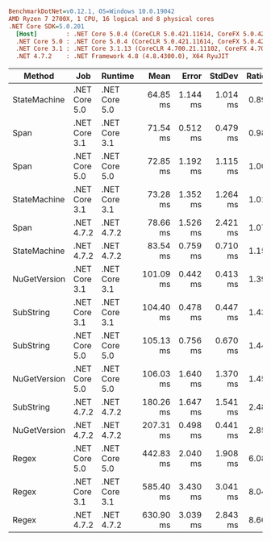 ``` ini

BenchmarkDotNet=v0.12.1, OS=Windows 10.0.19042
AMD Ryzen 7 2700X, 1 CPU, 16 logical and 8 physical cores
.NET Core SDK=5.0.201
  [Host]        : .NET Core 5.0.4 (CoreCLR 5.0.421.11614, CoreFX 5.0.421.11614), X64 RyuJIT
  .NET Core 5.0 : .NET Core 5.0.4 (CoreCLR 5.0.421.11614, CoreFX 5.0.421.11614), X64 RyuJIT
  .NET Core 3.1 : .NET Core 3.1.13 (CoreCLR 4.700.21.11102, CoreFX 4.700.21.11602), X64 RyuJIT
  .NET 4.7.2    : .NET Framework 4.8 (4.8.4300.0), X64 RyuJIT


```
|       Method |           Job |       Runtime |      Mean |    Error |   StdDev | Ratio | RatioSD |       Gen 0 |    Gen 1 |    Gen 2 | Allocated |
|------------- |-------------- |-------------- |----------:|---------:|---------:|------:|--------:|------------:|---------:|---------:|----------:|
| StateMachine | .NET Core 5.0 | .NET Core 5.0 |  64.85 ms | 1.144 ms | 1.014 ms |  0.89 |    0.02 |  18125.0000 | 125.0000 | 125.0000 |  74.91 MB |
|         Span | .NET Core 3.1 | .NET Core 3.1 |  71.54 ms | 0.512 ms | 0.479 ms |  0.98 |    0.02 |  11714.2857 | 142.8571 | 142.8571 |  49.79 MB |
|         Span | .NET Core 5.0 | .NET Core 5.0 |  72.85 ms | 1.192 ms | 1.115 ms |  1.00 |    0.00 |  11857.1429 | 142.8571 | 142.8571 |  49.79 MB |
| StateMachine | .NET Core 3.1 | .NET Core 3.1 |  73.28 ms | 1.352 ms | 1.264 ms |  1.01 |    0.02 |  18142.8571 | 142.8571 | 142.8571 |  74.91 MB |
|         Span |    .NET 4.7.2 |    .NET 4.7.2 |  78.66 ms | 1.526 ms | 2.421 ms |  1.07 |    0.03 |  63714.2857 | 142.8571 | 142.8571 |  50.84 MB |
| StateMachine |    .NET 4.7.2 |    .NET 4.7.2 |  83.54 ms | 0.759 ms | 0.710 ms |  1.15 |    0.02 |  97714.2857 | 142.8571 | 142.8571 |  76.28 MB |
| NuGetVersion | .NET Core 3.1 | .NET Core 3.1 | 101.09 ms | 0.442 ms | 0.413 ms |  1.39 |    0.02 |  20600.0000 |        - |        - |  85.76 MB |
|    SubString | .NET Core 3.1 | .NET Core 3.1 | 104.40 ms | 0.478 ms | 0.447 ms |  1.43 |    0.02 |  24000.0000 |        - |        - |  99.08 MB |
|    SubString | .NET Core 5.0 | .NET Core 5.0 | 105.13 ms | 0.756 ms | 0.670 ms |  1.44 |    0.02 |  24000.0000 |        - |        - |  99.08 MB |
| NuGetVersion | .NET Core 5.0 | .NET Core 5.0 | 106.03 ms | 1.640 ms | 1.370 ms |  1.45 |    0.03 |  20600.0000 |        - |        - |  85.76 MB |
|    SubString |    .NET 4.7.2 |    .NET 4.7.2 | 180.26 ms | 1.647 ms | 1.541 ms |  2.48 |    0.05 | 142333.3333 |        - |        - | 110.06 MB |
| NuGetVersion |    .NET 4.7.2 |    .NET 4.7.2 | 207.31 ms | 0.498 ms | 0.441 ms |  2.85 |    0.05 | 246666.6667 |        - |        - |  188.1 MB |
|        Regex | .NET Core 5.0 | .NET Core 5.0 | 442.83 ms | 2.040 ms | 1.908 ms |  6.08 |    0.09 | 140000.0000 |        - |        - | 563.92 MB |
|        Regex | .NET Core 3.1 | .NET Core 3.1 | 585.40 ms | 3.430 ms | 3.041 ms |  8.04 |    0.14 | 140000.0000 |        - |        - | 563.92 MB |
|        Regex |    .NET 4.7.2 |    .NET 4.7.2 | 630.90 ms | 3.039 ms | 2.843 ms |  8.66 |    0.13 | 786000.0000 |        - |        - | 593.19 MB |
